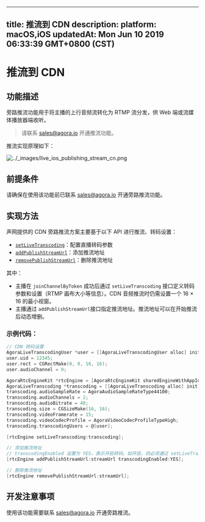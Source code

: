 
---
title: 推流到 CDN
description: 
platform: macOS,iOS
updatedAt: Mon Jun 10 2019 06:33:39 GMT+0800 (CST)
---
# 推流到 CDN
## 功能描述

旁路推流功能用于将主播的上行音频流转化为 RTMP 流分发，供 Web 端或流媒体播放器端收听。

> 请联系 [sales@agora.io](mailto:sales@agora.io) 开通推流功能。


推流实现原理如下：

<img alt="../_images/live_ios_publishing_stream_cn.png" src="https://web-cdn.agora.io/docs-files/cn/live_ios_publishing_stream_cn.png"/>

## 前提条件

请确保在使用该功能前已联系 [sales@agora.io](mailto:sales@agora.io) 开通旁路推流功能。

## 实现方法

声网提供的 CDN 旁路推流方案主要基于以下 API 进行推流、转码设置：

- [`setLiveTranscoding`](https://docs.agora.io/cn/Audio%20Broadcast/API%20Reference/oc/Classes/AgoraRtcEngineKit.html#//api/name/setLiveTranscoding:)：配置直播转码参数
- [`addPublishStreamUrl`](https://docs.agora.io/cn/Audio%20Broadcast/API%20Reference/oc/Classes/AgoraRtcEngineKit.html#//api/name/addPublishStreamUrl:transcodingEnabled:)：添加推流地址
- [`removePublishStreamUrl`](https://docs.agora.io/cn/Audio%20Broadcast/API%20Reference/oc/Classes/AgoraRtcEngineKit.html#//api/name/removePublishStreamUrl:)：删除推流地址

其中：

- 主播在 `joinChannelByToken` 成功后通过 `setLiveTranscoding` 接口定义转码参数和设置（RTMP 画布大小等信息）。CDN 音频推流时仍需设置一个 16 &times; 16 的最小视窗。
- 主播通过 `addPublishStreamUrl`接口指定推流地址。推流地址可以在开始推流后动态增删。


### 示例代码：

```objective-c
// CDN 转码设置
AgoraLiveTranscodingUser *user = [[AgoraLiveTranscodingUser alloc] init];
user.uid = 12345;
user.rect = CGRectMake(0, 0, 16, 16);
user.audioChannel = 0;

AgoraRtcEngineKit *rtcEngine = [AgoraRtcEngineKit sharedEngineWithAppId:@"" delegate:nil];
AgoraLiveTranscoding *transcoding = [[AgoraLiveTranscoding alloc] init];
transcoding.audioSampleRate = AgoraAudioSampleRateType44100;
transcoding.audioChannels = 2;
transocding.audioBitrate = 48;
transcoding.size = CGSizeMake(16, 16);
transcoding.videoFramerate = 15;
transcoding.videoCodecProfile = AgoraVideoCodecProfileTypeHigh;
transcoding.transcodingUsers = @[user];

[rtcEngine setLiveTranscoding:transcoding];
```

```objective-c
// 添加推流地址
// transcodingEnabled 设置为 YES，表示开启转码。如开启，则必须通过 setLiveTranscoding 接口配置 AgoraLiveTranscoding 类。单主播模式下，我们不建议使用转码
[rtcEngine addPublishStreamUrl:streamUrl transcodingEnabled:YES];
```

```objective-c
// 删除推流地址
[rtcEngine removePublishStreamUrl:streamUrl];
```

## 开发注意事项

使用该功能需要联系 sales@agora.io 开通旁路推流。
